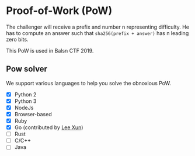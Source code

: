 # Proof-of-Work (PoW)

The challenger will receive a prefix and number n representing difficulty. He has to compute an answer such that `sha256(prefix + answer)` has n leading zero bits.

This PoW is used in Balsn CTF 2019.

## Pow solver 

We support various languages to help you solve the obnoxious PoW.

- [X] Python 2
- [X] Python 3
- [X] NodeJs
- [X] Browser-based
- [X] Ruby
- [X] Go (contributed by [Lee Xun](https://github.com/LeeXun))
- [ ] Rust
- [ ] C/C++
- [ ] Java
